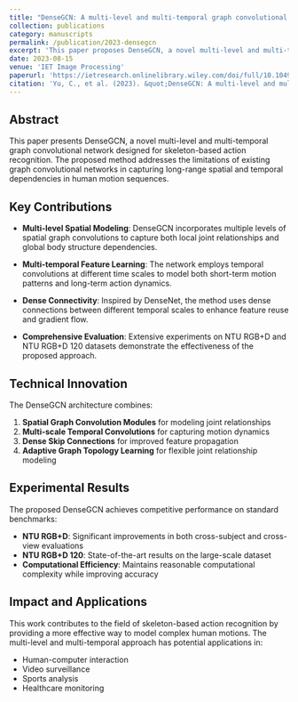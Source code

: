 ```yaml
---
title: "DenseGCN: A multi-level and multi-temporal graph convolutional network for action recognition"
collection: publications
category: manuscripts
permalink: /publication/2023-densegcn
excerpt: 'This paper proposes DenseGCN, a novel multi-level and multi-temporal graph convolutional network for skeleton-based action recognition that effectively captures both spatial and temporal dependencies in human motion sequences.'
date: 2023-08-15
venue: 'IET Image Processing'
paperurl: 'https://ietresearch.onlinelibrary.wiley.com/doi/full/10.1049/ipr2.12872'
citation: 'Yu, C., et al. (2023). &quot;DenseGCN: A multi-level and multi-temporal graph convolutional network for action recognition.&quot; <i>IET Image Processing</i>. 17(11), 3299-3312.'
---
```


## Abstract

This paper presents DenseGCN, a novel multi-level and multi-temporal graph convolutional network designed for skeleton-based action recognition. The proposed method addresses the limitations of existing graph convolutional networks in capturing long-range spatial and temporal dependencies in human motion sequences.

## Key Contributions

- **Multi-level Spatial Modeling**: DenseGCN incorporates multiple levels of spatial graph convolutions to capture both local joint relationships and global body structure dependencies.

- **Multi-temporal Feature Learning**: The network employs temporal convolutions at different time scales to model both short-term motion patterns and long-term action dynamics.

- **Dense Connectivity**: Inspired by DenseNet, the method uses dense connections between different temporal scales to enhance feature reuse and gradient flow.

- **Comprehensive Evaluation**: Extensive experiments on NTU RGB+D and NTU RGB+D 120 datasets demonstrate the effectiveness of the proposed approach.

## Technical Innovation

The DenseGCN architecture combines:
1. **Spatial Graph Convolution Modules** for modeling joint relationships
2. **Multi-scale Temporal Convolutions** for capturing motion dynamics
3. **Dense Skip Connections** for improved feature propagation
4. **Adaptive Graph Topology Learning** for flexible joint relationship modeling

## Experimental Results

The proposed DenseGCN achieves competitive performance on standard benchmarks:
- **NTU RGB+D**: Significant improvements in both cross-subject and cross-view evaluations
- **NTU RGB+D 120**: State-of-the-art results on the large-scale dataset
- **Computational Efficiency**: Maintains reasonable computational complexity while improving accuracy

## Impact and Applications

This work contributes to the field of skeleton-based action recognition by providing a more effective way to model complex human motions. The multi-level and multi-temporal approach has potential applications in:
- Human-computer interaction
- Video surveillance
- Sports analysis
- Healthcare monitoring

